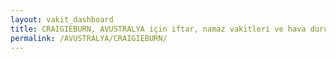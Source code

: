 ```yaml
---
layout: vakit_dashboard
title: CRAIGIEBURN, AVUSTRALYA için iftar, namaz vakitleri ve hava durumu - ilçe/eyalet seç
permalink: /AVUSTRALYA/CRAIGIEBURN/
---
```


<script type="text/javascript">
  var GLOBAL_COUNTRY = 'AVUSTRALYA';
  var GLOBAL_CITY = 'CRAIGIEBURN';
  var GLOBAL_STATE = '';
  var lat = 72;
  var lon = 21;
</script>

